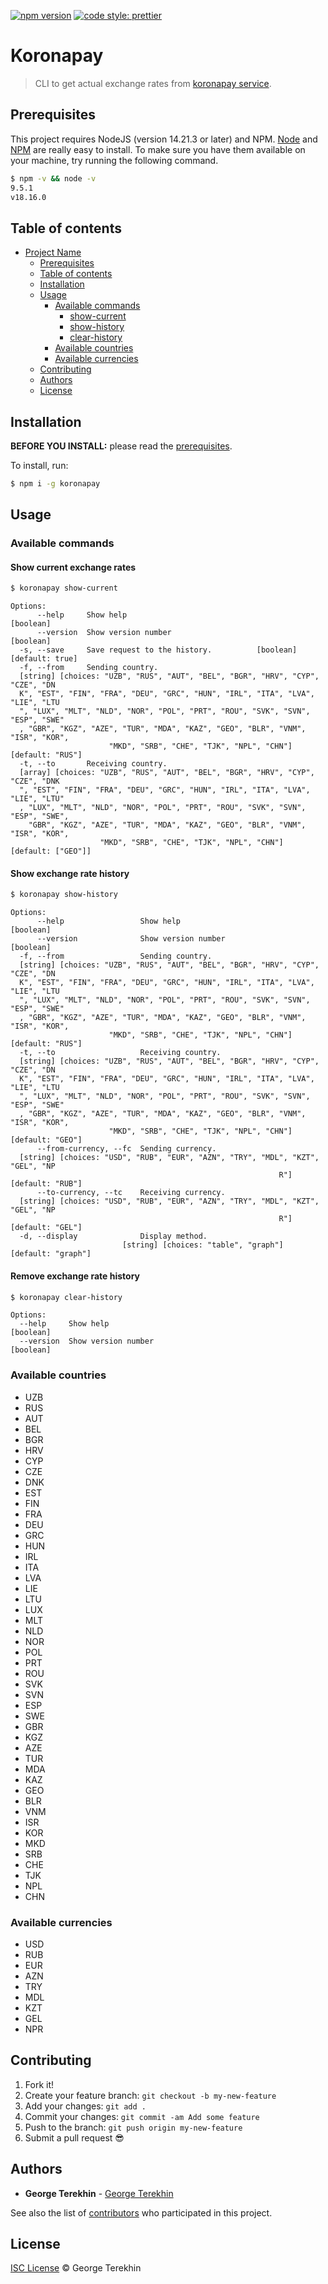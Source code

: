 [![npm version](https://badge.fury.io/js/koronapay.svg)](https://badge.fury.io/js/koronapay)
[![code style: prettier](https://img.shields.io/badge/code_style-prettier-ff69b4.svg?style=flat-square)](https://github.com/prettier/prettier)

# Koronapay

> CLI to get actual exchange rates from [koronapay service](https://koronapay.com/transfers/online/).

## Prerequisites

This project requires NodeJS (version 14.21.3 or later) and NPM.
[Node](http://nodejs.org/) and [NPM](https://npmjs.org/) are really easy to install.
To make sure you have them available on your machine,
try running the following command.

```sh
$ npm -v && node -v
9.5.1
v18.16.0
```

## Table of contents

- [Project Name](#koronapay)
    - [Prerequisites](#prerequisites)
    - [Table of contents](#table-of-contents)
    - [Installation](#installation)
    - [Usage](#usage)
        - [Available commands](#available-commands)
          - [show-current](#show-current-exchange-rates)
          - [show-history](#show-exchange-rate-history)
          - [clear-history](#remove-exchange-rate-history)
        - [Available countries](#available-countries)
        - [Available currencies](#available-currencies)
    - [Contributing](#contributing)
    - [Authors](#authors)
    - [License](#license)

## Installation

**BEFORE YOU INSTALL:** please read the [prerequisites](#prerequisites).

To install, run:

```sh
$ npm i -g koronapay
```

## Usage

### Available commands

#### Show current exchange rates

```sh
$ koronapay show-current
```

```
Options:
      --help     Show help                                             [boolean]
      --version  Show version number                                   [boolean]
  -s, --save     Save request to the history.          [boolean] [default: true]
  -f, --from     Sending country.
  [string] [choices: "UZB", "RUS", "AUT", "BEL", "BGR", "HRV", "CYP", "CZE", "DN
  K", "EST", "FIN", "FRA", "DEU", "GRC", "HUN", "IRL", "ITA", "LVA", "LIE", "LTU
  ", "LUX", "MLT", "NLD", "NOR", "POL", "PRT", "ROU", "SVK", "SVN", "ESP", "SWE"
  , "GBR", "KGZ", "AZE", "TUR", "MDA", "KAZ", "GEO", "BLR", "VNM", "ISR", "KOR",
                      "MKD", "SRB", "CHE", "TJK", "NPL", "CHN"] [default: "RUS"]
  -t, --to       Receiving country.
  [array] [choices: "UZB", "RUS", "AUT", "BEL", "BGR", "HRV", "CYP", "CZE", "DNK
  ", "EST", "FIN", "FRA", "DEU", "GRC", "HUN", "IRL", "ITA", "LVA", "LIE", "LTU"
  , "LUX", "MLT", "NLD", "NOR", "POL", "PRT", "ROU", "SVK", "SVN", "ESP", "SWE",
    "GBR", "KGZ", "AZE", "TUR", "MDA", "KAZ", "GEO", "BLR", "VNM", "ISR", "KOR",
                    "MKD", "SRB", "CHE", "TJK", "NPL", "CHN"] [default: ["GEO"]]
```

#### Show exchange rate history

```sh
$ koronapay show-history
```

```
Options:
      --help                 Show help                                 [boolean]
      --version              Show version number                       [boolean]
  -f, --from                 Sending country.
  [string] [choices: "UZB", "RUS", "AUT", "BEL", "BGR", "HRV", "CYP", "CZE", "DN
  K", "EST", "FIN", "FRA", "DEU", "GRC", "HUN", "IRL", "ITA", "LVA", "LIE", "LTU
  ", "LUX", "MLT", "NLD", "NOR", "POL", "PRT", "ROU", "SVK", "SVN", "ESP", "SWE"
  , "GBR", "KGZ", "AZE", "TUR", "MDA", "KAZ", "GEO", "BLR", "VNM", "ISR", "KOR",
                      "MKD", "SRB", "CHE", "TJK", "NPL", "CHN"] [default: "RUS"]
  -t, --to                   Receiving country.
  [string] [choices: "UZB", "RUS", "AUT", "BEL", "BGR", "HRV", "CYP", "CZE", "DN
  K", "EST", "FIN", "FRA", "DEU", "GRC", "HUN", "IRL", "ITA", "LVA", "LIE", "LTU
  ", "LUX", "MLT", "NLD", "NOR", "POL", "PRT", "ROU", "SVK", "SVN", "ESP", "SWE"
  , "GBR", "KGZ", "AZE", "TUR", "MDA", "KAZ", "GEO", "BLR", "VNM", "ISR", "KOR",
                      "MKD", "SRB", "CHE", "TJK", "NPL", "CHN"] [default: "GEO"]
      --from-currency, --fc  Sending currency.
  [string] [choices: "USD", "RUB", "EUR", "AZN", "TRY", "MDL", "KZT", "GEL", "NP
                                                            R"] [default: "RUB"]
      --to-currency, --tc    Receiving currency.
  [string] [choices: "USD", "RUB", "EUR", "AZN", "TRY", "MDL", "KZT", "GEL", "NP
                                                            R"] [default: "GEL"]
  -d, --display              Display method.
                         [string] [choices: "table", "graph"] [default: "graph"]
```

#### Remove exchange rate history

```sh
$ koronapay clear-history
```

```
Options:
  --help     Show help                                                 [boolean]
  --version  Show version number                                       [boolean]
```

### Available countries

- UZB
- RUS
- AUT
- BEL
- BGR
- HRV
- CYP
- CZE
- DNK
- EST
- FIN
- FRA
- DEU
- GRC
- HUN
- IRL
- ITA
- LVA
- LIE
- LTU
- LUX
- MLT
- NLD
- NOR
- POL
- PRT
- ROU
- SVK
- SVN
- ESP
- SWE
- GBR
- KGZ
- AZE
- TUR
- MDA
- KAZ
- GEO
- BLR
- VNM
- ISR
- KOR
- MKD
- SRB
- CHE
- TJK
- NPL
- CHN

### Available currencies

- USD
- RUB
- EUR
- AZN
- TRY
- MDL
- KZT
- GEL
- NPR

## Contributing

1.  Fork it!
2.  Create your feature branch: `git checkout -b my-new-feature`
3.  Add your changes: `git add .`
4.  Commit your changes: `git commit -am Add some feature`
5.  Push to the branch: `git push origin my-new-feature`
6.  Submit a pull request :sunglasses:

## Authors

* **George Terekhin** - [George Terekhin](https://github.com/terekhin-g)

See also the list of [contributors](https://github.com/terekhin-g/koronapay/graphs/contributors) who participated in this project.

## License

[ISC License](https://github.com/terekhin-g/koronapay/blob/main/LICENSE.md) © George Terekhin
